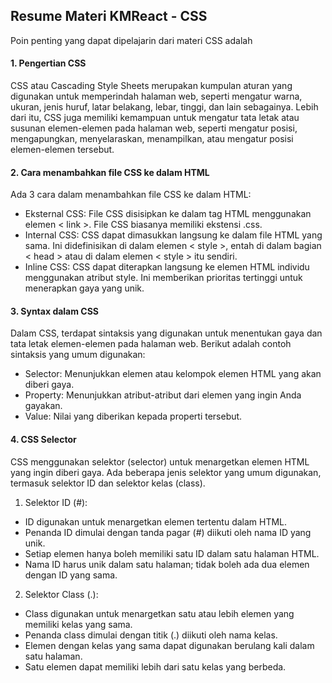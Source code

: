 ## Resume Materi KMReact - CSS

Poin penting yang dapat dipelajarin dari materi CSS adalah

#### 1. Pengertian CSS

CSS atau Cascading Style Sheets merupakan kumpulan aturan yang digunakan untuk memperindah halaman web, seperti mengatur warna, ukuran, jenis huruf, latar belakang, lebar, tinggi, dan lain sebagainya. Lebih dari itu, CSS juga memiliki kemampuan untuk mengatur tata letak atau susunan elemen-elemen pada halaman web, seperti mengatur posisi, mengapungkan, menyelaraskan, menampilkan, atau mengatur posisi elemen-elemen tersebut.

#### 2. Cara menambahkan file CSS ke dalam HTML

Ada 3 cara dalam menambahkan file CSS ke dalam HTML:

- Eksternal CSS: File CSS disisipkan ke dalam tag HTML menggunakan elemen < link >. File CSS biasanya memiliki ekstensi .css.
- Internal CSS: CSS dapat dimasukkan langsung ke dalam file HTML yang sama. Ini didefinisikan di dalam elemen < style >, entah di dalam bagian < head > atau di dalam elemen < style > itu sendiri.
- Inline CSS: CSS dapat diterapkan langsung ke elemen HTML individu menggunakan atribut style. Ini memberikan prioritas tertinggi untuk menerapkan gaya yang unik.

#### 3. Syntax dalam CSS

Dalam CSS, terdapat sintaksis yang digunakan untuk menentukan gaya dan tata letak elemen-elemen pada halaman web. Berikut adalah contoh sintaksis yang umum digunakan:

- Selector: Menunjukkan elemen atau kelompok elemen HTML yang akan diberi gaya.
- Property: Menunjukkan atribut-atribut dari elemen yang ingin Anda gayakan.
- Value: Nilai yang diberikan kepada properti tersebut.

#### 4. CSS Selector

CSS menggunakan selektor (selector) untuk menargetkan elemen HTML yang ingin diberi gaya. Ada beberapa jenis selektor yang umum digunakan, termasuk selektor ID dan selektor kelas (class).

1. Selektor ID (#):
- ID digunakan untuk menargetkan elemen tertentu dalam HTML.
- Penanda ID dimulai dengan tanda pagar (#) diikuti oleh nama ID yang unik.
- Setiap elemen hanya boleh memiliki satu ID dalam satu halaman HTML.
- Nama ID harus unik dalam satu halaman; tidak boleh ada dua elemen dengan ID yang sama.

2. Selektor Class (.):
- Class digunakan untuk menargetkan satu atau lebih elemen yang memiliki kelas yang sama.
- Penanda class dimulai dengan titik (.) diikuti oleh nama kelas.
- Elemen dengan kelas yang sama dapat digunakan berulang kali dalam satu halaman.
- Satu elemen dapat memiliki lebih dari satu kelas yang berbeda.
